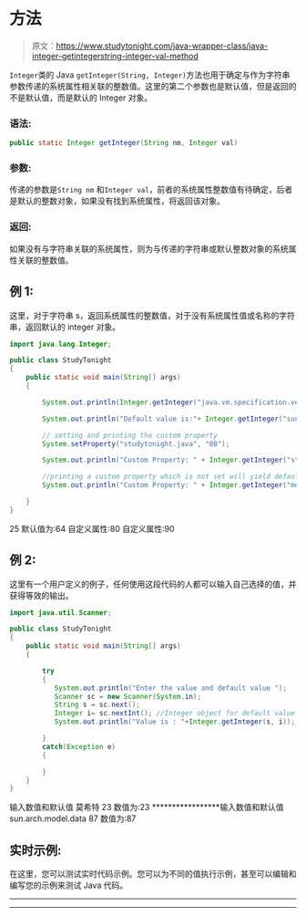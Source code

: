 # 方法

> 原文：<https://www.studytonight.com/java-wrapper-class/java-integer-getintegerstring-integer-val-method>

`Integer`类的 Java `getInteger(String, Integer)`方法也用于确定与作为字符串参数传递的系统属性相关联的整数值。这里的第二个参数也是默认值，但是返回的不是默认值，而是默认的 Integer 对象。

### 语法:

```java
public static Integer getInteger(String nm, Integer val) 
```

### 参数:

传递的参数是`String nm` 和`Integer val`，前者的系统属性整数值有待确定，后者是默认的整数对象，如果没有找到系统属性，将返回该对象。

### 返回:

如果没有与字符串关联的系统属性，则为与传递的字符串或默认整数对象的系统属性关联的整数值。

## 例 1:

这里，对于字符串 s，返回系统属性的整数值，对于没有系统属性值或名称的字符串，返回默认的 integer 对象。

```java
import java.lang.Integer;

public class StudyTonight 
{  
    public static void main(String[] args)
    {  

        System.out.println(Integer.getInteger("java.vm.specification.vendor", 25));// Print default system property   

        System.out.println("Default value is:"+ Integer.getInteger("sun.arch.data.model")); //Prints the system property 

        // setting and printing the custom property  
        System.setProperty("studytonight.java", "80");  

        System.out.println("Custom Property: " + Integer.getInteger("studytonight.java"));  

        //printing a custom property which is not set will yield default value
        System.out.println("Custom Property: " + Integer.getInteger("mohit", 90));  

    }  
} 
```

25
默认值为:64
自定义属性:80
自定义属性:90

## 例 2:

这里有一个用户定义的例子，任何使用这段代码的人都可以输入自己选择的值，并获得等效的输出。

```java
import java.util.Scanner; 

public class StudyTonight
{  
    public static void main(String[] args) 
    {          

        try
        {
           System.out.println("Enter the value and default value ");                   
           Scanner sc = new Scanner(System.in);  
           String s = sc.next();
           Integer i= sc.nextInt(); //Integer object for default value
           System.out.println("Value is : "+Integer.getInteger(s, i)); //will returns the integer value of the system property 

        }
        catch(Exception e)
        {

        }
    }  
} 
```

输入数值和默认值
莫希特 23
数值为:23
*****************输入数值和默认值
sun.arch.model.data 87
数值为:87

## 实时示例:

在这里，您可以测试实时代码示例。您可以为不同的值执行示例，甚至可以编辑和编写您的示例来测试 Java 代码。

* * *

* * *